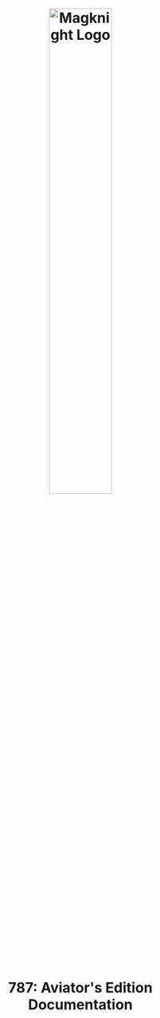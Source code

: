 <h1 align="center">
<img src="https://raw.githubusercontent.com/magknight/aviatorsDocs/master/docs/img/branding/logoGithub.png" alt="Magknight Logo" width="50%">
<br><b>787</b>: Aviator's Edition<br>Documentation
</h1>

